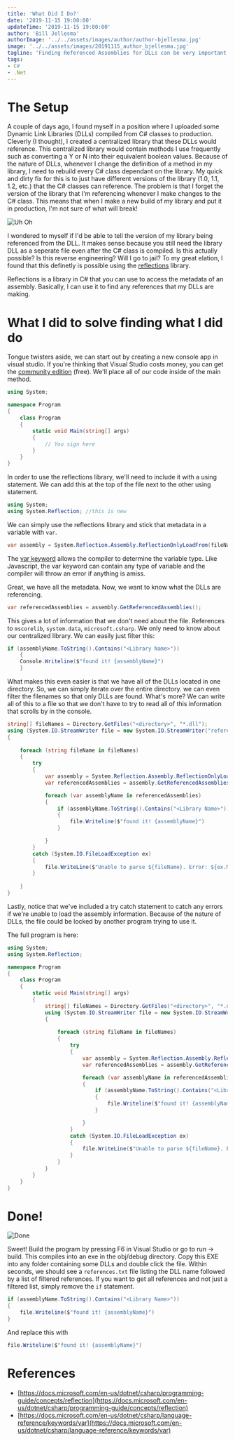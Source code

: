 ```yaml
---
title: 'What Did I Do?'
date: '2019-11-15 19:00:00'
updateTime: '2019-11-15 19:00:00'
author: 'Bill Jellesma'
authorImage: '../../assets/images/author/author-bjellesma.jpg'
image: '../../assets/images/20191115_author_bjellesma.jpg'
tagline: 'Finding Referenced Assemblies for DLLs can be very important to know. I found out the hard way!'
tags:
- C#
- .Net
---
```


# The Setup

A couple of days ago, I found myself in a position where I uploaded some Dynamic Link Libraries (DLLs) compiled from C# classes to production. Cleverly (I thought), I created a centralized library that these DLLs would reference. This centralized library would contain methods I use frequently such as converting a Y or N into their equivalent boolean values. Because of the nature of DLLs, whenever I change the definition of a method in my library, I need to rebuild every C# class dependant on the library. My quick and dirty fix for this is to just have different versions of the library (1.0, 1.1, 1.2, etc.) that the C# classes can reference. The problem is that I forget the version of the library that I'm referencing whenever I make changes to the C# class. This means that when I make a new build of my library and put it in production, I'm not sure of what will break!

![Uh Oh](../../assets/images/20191115_author_bjellesma.jpg)

I wondered to myself if I'd be able to tell the version of my library being referenced from the DLL. It makes sense because you still need the library DLL as a seperate file even after the C# class is compiled. Is this actually possible? Is this reverse engineering? Will I go to jail? To my great elation, I found that this definetly is possible using the [reflections](https://docs.microsoft.com/en-us/dotnet/csharp/programming-guide/concepts/reflection) library. 

Reflections is a library in C# that you can use to access the metadata of an assembly. Basically, I can use it to find any references that my DLLs are making. 

# What I did to solve finding what I did do

Tongue twisters aside, we can start out by creating a new console app in visual studio. If you're thinking that Visual Studio costs money, you can get the [community edition](https://visualstudio.microsoft.com/vs/community/) (free). We'll place all of our code inside of the main method. 

```cs
using System;

namespace Program
{
    class Program
    {
        static void Main(string[] args)
        {
            // You sign here
        }
    }
}
```

In order to use the reflections library, we'll need to include it with a using statement. We can add this at the top of the file next to the other using statement.

```cs
using System;
using System.Reflection; //this is new
```

We can simply use the reflections library and stick that metadata in a variable with `var`.

```cs
var assembly = System.Reflection.Assembly.ReflectionOnlyLoadFrom(fileName);
```

The [var keyword](https://docs.microsoft.com/en-us/dotnet/csharp/language-reference/keywords/var) allows the compiler to determine the variable type. Like Javascript, the var keyword can contain any type of variable and the compiler will throw an error if anything is amiss.

Great, we have all the metadata. Now, we want to know what the DLLs are referencing.

```cs
var referencedAssemblies = assembly.GetReferencedAssemblies();
```

This gives a lot of information that we don't need about the file. References to `mscorelib`, `system.data`, `microsoft.csharp`. We only need to know about our centralized library. We can easily just filter this:

```cs
if (assemblyName.ToString().Contains("<Library Name>"))
    {
    Console.Writeline($"found it! {assemblyName}")
    }
```

What makes this even easier is that we have all of the DLLs located in one directory. So, we can simply iterate over the entire directory. we can even filter the filenames so that only DLLs are found. What's more? We can write all of this to a file so that we don't have to try to read all of this information that scrolls by in the console.

```cs
string[] fileNames = Directory.GetFiles("<directory>", "*.dll");
using (System.IO.StreamWriter file = new System.IO.StreamWriter("references.text"))
{
    
    foreach (string fileName in fileNames)
    {
        try
        {
            var assembly = System.Reflection.Assembly.ReflectionOnlyLoadFrom(fileName);
            var referencedAssemblies = assembly.GetReferencedAssemblies();

            foreach (var assemblyName in referencedAssemblies)
            {
                if (assemblyName.ToString().Contains("<Library Name>"))
                {
                    file.Writeline($"found it! {assemblyName}")
                }

            }
        }
        catch (System.IO.FileLoadException ex)
        {
            file.WriteLine($"Unable to parse ${fileName}. Error: ${ex.Message}");
        }
        
    }
}
```

Lastly, notice that we've included a try catch statement to catch any errors if we're unable to load the assembly information. Because of the nature of DLLs, the file could be locked by another program trying to use it.

The full program is here:

```cs
using System;
using System.Reflection; 

namespace Program
{
    class Program
    {
        static void Main(string[] args)
        {
            string[] fileNames = Directory.GetFiles("<directory>", "*.dll");
            using (System.IO.StreamWriter file = new System.IO.StreamWriter("references.text"))
            {
                
                foreach (string fileName in fileNames)
                {
                    try
                    {
                        var assembly = System.Reflection.Assembly.ReflectionOnlyLoadFrom(fileName);
                        var referencedAssemblies = assembly.GetReferencedAssemblies();

                        foreach (var assemblyName in referencedAssemblies)
                        {
                            if (assemblyName.ToString().Contains("<Library Name>"))
                            {
                                file.Writeline($"found it! {assemblyName}")
                            }

                        }
                    }
                    catch (System.IO.FileLoadException ex)
                    {
                        file.WriteLine($"Unable to parse ${fileName}. Error: ${ex.Message}");
                    }
                }
            }
        }
    }
}
```

# Done!

![Done](https://chumley.barstoolsports.com/wp-content/uploads/2019/09/03/giphy.gif)

Sweet! Build the program by pressing F6 in Visual Studio or go to run -> build. This compiles into an exe in the obj/debug directory. Copy this EXE into any folder containing some DLLs and double click the file. Within seconds, we should see a `references.txt` file listing the DLL name followed by a list of filtered references. If you want to get all references and not just a filtered list, simply remove the `if` statement.

```cs
if (assemblyName.ToString().Contains("<Library Name>"))
{
    file.Writeline($"found it! {assemblyName}")
}
```

And replace this with

```cs
file.Writeline($"found it! {assemblyName}")
```

# References

* [https://docs.microsoft.com/en-us/dotnet/csharp/programming-guide/concepts/reflection](https://docs.microsoft.com/en-us/dotnet/csharp/programming-guide/concepts/reflection)
* [https://docs.microsoft.com/en-us/dotnet/csharp/language-reference/keywords/var](https://docs.microsoft.com/en-us/dotnet/csharp/language-reference/keywords/var)